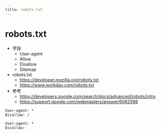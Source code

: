 ```yaml
---
title: robots.txt
---
```


# robots.txt

- 字段
  - User-agent
  - Allow
  - Disallow
  - Sitemap
- robots.txt
  - https://developer.mozilla.org/robots.txt
  - https://www.workday.com/robots.txt
- 参考
  - https://developers.google.com/search/docs/advanced/robots/intro
  - https://support.google.com/webmasters/answer/6062598

```
User-agent: *
Disallow: /
```

```
User-agent: *
Disallow:
```
